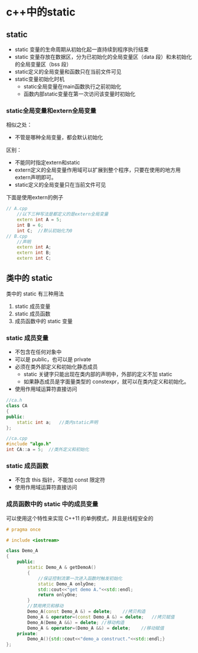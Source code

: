 # c++中的static


## static

- static 变量的生命周期从初始化起一直持续到程序执行结束
- static 变量存放在数据区，分为已初始化的全局变量区（data 段）和未初始化的全局变量区（bss 段）
- static定义的全局变量和函数只在当前文件可见
- static变量初始化时机
    - static全局变量在main函数执行之前初始化
    - 函数内部static变量在第一次访问该变量时初始化

### static全局变量和extern全局变量

相似之处：

- 不管是哪种全局变量，都会默认初始化

区别：

- 不能同时指定extern和static
- extern定义的全局变量作用域可以扩展到整个程序，只要在使用的地方用extern声明即可。
- static定义的全局变量只在当前文件可见

下面是使用extern的例子

```cpp
// A.cpp
    //以下三种写法是都定义的是extern全局变量
    extern int A = 5;
    int B = 6;
    int C;  //默认初始化为0
// B.cpp
    //声明
    extern int A;
    extern int B;
    extern int C;
```

## 类中的 static

类中的 static 有三种用法

1. static 成员变量
2. static 成员函数
3. 成员函数中的 static 变量

### static 成员变量

- 不包含在任何对象中
- 可以是 public，也可以是 private
- 必须在类外部定义和初始化静态成员
  - static 关键字只能出现在类内部的声明中，外部的定义不加 static
  - 如果静态成员是字面量类型的 constexpr，就可以在类内定义和初始化。
- 使用作用域运算符直接访问

```cpp
//ca.h
class CA
{
public:
    static int a;   //类内static声明
};

//ca.cpp
#include "algo.h"
int CA::a = 5;  //类外定义和初始化
```

### static 成员函数

- 不包含 this 指针，不能加 const 限定符
- 使用作用域运算符直接访问

### 成员函数中的 static 中的成员变量

可以使用这个特性来实现 C++11 的单例模式，并且是线程安全的

```cpp
# pragma once

# include <iostream>

class Demo_A
{
    public:
        static Demo_A & getDemoA()
        {
            //保证控制流第一次进入函数时触发初始化
            static Demo_A onlyOne;
            std::cout<<"get demo A."<<std::endl;
            return onlyOne;
        }
        //禁用拷贝和移动
        Demo_A(const Demo_A &) = delete;    //拷贝构造
        Demo_A & operator=(const Demo_A &) = delete;   //拷贝赋值
        Demo_A(Demo_A &&) = delete; //移动构造
        Demo_A & operator=(Demo_A &&) = delete;    //移动赋值
    private:
        Demo_A(){std::cout<<"demo_a construct."<<std::endl;}
};
```


